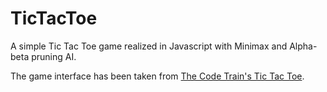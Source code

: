 # TicTacToe
A simple Tic Tac Toe game realized in Javascript with Minimax and Alpha-beta pruning AI.

The game interface has been taken from [The Code Train's Tic Tac Toe](https://github.com/CodingTrain/website/tree/master/CodingChallenges/CC_154_Tic_Tac_Toe_Minimax/P5).
